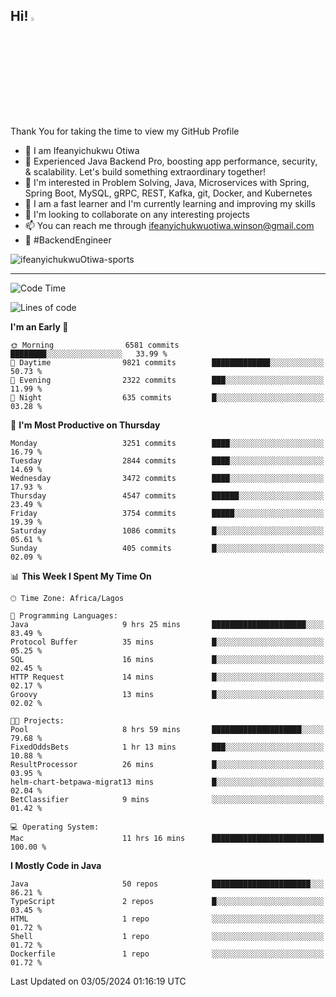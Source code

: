 <!-- BLOG-POST-LIST:START --><!-- BLOG-POST-LIST:END -->

## Hi! <img src="https://media.giphy.com/media/hvRJCLFzcasrR4ia7z/giphy.gif" width="4%"> 

Thank You for taking the time to view my GitHub Profile

- 👋 I am Ifeanyichukwu Otiwa
- 🚀 Experienced Java Backend Pro, boosting app performance, security, & scalability. Let's build something extraordinary together!
- 👀 I'm interested in Problem Solving, Java, Microservices with Spring, Spring Boot, MySQL, gRPC, REST, Kafka, git, Docker, and Kubernetes
- 🌱 I am a fast learner and I'm currently learning and improving my skills
- 💞️ I'm looking to collaborate on any interesting projects
- 📫 You can reach me through ifeanyichukwuotiwa.winson@gmail.com
- 🚀 #BackendEngineer

<p align="left" marginTop="10px"> <img src="https://komarev.com/ghpvc/?username=ifeanyichukwuOtiwa-sports&label=Profile%20views&color=0e75b6&style=for-the-badge" alt="ifeanyichukwuOtiwa-sports" /> </p>

***

<!--START_SECTION:waka-->
![Code Time](http://img.shields.io/badge/Code%20Time-2%2C461%20hrs%2051%20mins-blue)

![Lines of code](https://img.shields.io/badge/From%20Hello%20World%20I%27ve%20Written-5.2%20million%20lines%20of%20code-blue)

**I'm an Early 🐤** 

```text
🌞 Morning                6581 commits        ████████░░░░░░░░░░░░░░░░░   33.99 % 
🌆 Daytime                9821 commits        █████████████░░░░░░░░░░░░   50.73 % 
🌃 Evening                2322 commits        ███░░░░░░░░░░░░░░░░░░░░░░   11.99 % 
🌙 Night                  635 commits         █░░░░░░░░░░░░░░░░░░░░░░░░   03.28 % 
```
📅 **I'm Most Productive on Thursday** 

```text
Monday                   3251 commits        ████░░░░░░░░░░░░░░░░░░░░░   16.79 % 
Tuesday                  2844 commits        ████░░░░░░░░░░░░░░░░░░░░░   14.69 % 
Wednesday                3472 commits        ████░░░░░░░░░░░░░░░░░░░░░   17.93 % 
Thursday                 4547 commits        ██████░░░░░░░░░░░░░░░░░░░   23.49 % 
Friday                   3754 commits        █████░░░░░░░░░░░░░░░░░░░░   19.39 % 
Saturday                 1086 commits        █░░░░░░░░░░░░░░░░░░░░░░░░   05.61 % 
Sunday                   405 commits         █░░░░░░░░░░░░░░░░░░░░░░░░   02.09 % 
```


📊 **This Week I Spent My Time On** 

```text
🕑︎ Time Zone: Africa/Lagos

💬 Programming Languages: 
Java                     9 hrs 25 mins       █████████████████████░░░░   83.49 % 
Protocol Buffer          35 mins             █░░░░░░░░░░░░░░░░░░░░░░░░   05.25 % 
SQL                      16 mins             █░░░░░░░░░░░░░░░░░░░░░░░░   02.45 % 
HTTP Request             14 mins             █░░░░░░░░░░░░░░░░░░░░░░░░   02.17 % 
Groovy                   13 mins             █░░░░░░░░░░░░░░░░░░░░░░░░   02.02 % 

🐱‍💻 Projects: 
Pool                     8 hrs 59 mins       ████████████████████░░░░░   79.68 % 
FixedOddsBets            1 hr 13 mins        ███░░░░░░░░░░░░░░░░░░░░░░   10.88 % 
ResultProcessor          26 mins             █░░░░░░░░░░░░░░░░░░░░░░░░   03.95 % 
helm-chart-betpawa-migrat13 mins             █░░░░░░░░░░░░░░░░░░░░░░░░   02.04 % 
BetClassifier            9 mins              ░░░░░░░░░░░░░░░░░░░░░░░░░   01.42 % 

💻 Operating System: 
Mac                      11 hrs 16 mins      █████████████████████████   100.00 % 
```

**I Mostly Code in Java** 

```text
Java                     50 repos            ██████████████████████░░░   86.21 % 
TypeScript               2 repos             █░░░░░░░░░░░░░░░░░░░░░░░░   03.45 % 
HTML                     1 repo              ░░░░░░░░░░░░░░░░░░░░░░░░░   01.72 % 
Shell                    1 repo              ░░░░░░░░░░░░░░░░░░░░░░░░░   01.72 % 
Dockerfile               1 repo              ░░░░░░░░░░░░░░░░░░░░░░░░░   01.72 % 
```




 Last Updated on 03/05/2024 01:16:19 UTC
<!--END_SECTION:waka-->

<!--
<p align="center">
![trophy](https://github-profile-trophy.vercel.app/?username=ifeanyichukwuOtiwa-sports&theme=onedark) (https://github.com/ryo-ma/github-profile-trophy)
</p>
-->

<!---
ifeanyi-otiwa/ifeanyi-otiwa is a ✨ special ✨ repository because its `README.md` (this file) appears on your GitHub profile.
You can click the Preview link to take a look at your changes.
--->
